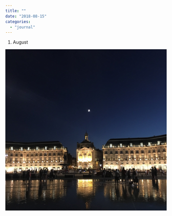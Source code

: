 ```yaml
---
title: ""
date: "2018-08-15"
categories: 
  - "journal"
---
```


1. August

![](images/8181298175.jpg)
